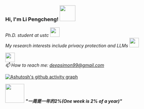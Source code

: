 ### Hi, I'm Li Pengcheng! <img src="https://media.giphy.com/media/mGcNjsfWAjY5AEZNw6/giphy.gif" width="50">

<!--
**Pongking/Pongking** is a ✨ _special_ ✨ repository because its `README.md` (this file) appears on your GitHub profile.
Here are some ideas to get you started:
-->

<p><em>Ph.D. student at ustc <img src="https://media.giphy.com/media/fYSnHlufseco8Fh93Z/giphy.gif" width="30"></br>
My research interests include privacy protection and LLMs <img src="https://media.giphy.com/media/WUlplcMpOCEmTGBtBW/giphy.gif" width="30"></br>

 <img src="https://media.giphy.com/media/LnQjpWaON8nhr21vNW/giphy.gif" width="30"></br>
 📫 How to reach me: deepsimon99@gmail.com
</em></p>


[![Ashutosh's github activity graph](https://github-readme-activity-graph.vercel.app/graph?username=Pongking&theme=tokyo-night)](https://github.com/ashutosh00710/github-readme-activity-graph)
<!--https://github.com/Ashutosh00710/github-readme-activity-graph/-->

<img src="[https://media.giphy.com/media/LnQjpWaON8nhr21vNW/giphy.gif](https://i.giphy.com/media/v1.Y2lkPTc5MGI3NjExdXMxb3ZsNHJzbnQ3ODhlYWlqMXY5aW43ZWljcHIxOThpNnAzZmJscyZlcD12MV9pbnRlcm5hbF9naWZfYnlfaWQmY3Q9cw/5nbmuSsd2ivvrf462s/giphy.gif)" width="60"> <em><b>"一周是一年的2%(One week is 2% of a year)"</br></em>



  







